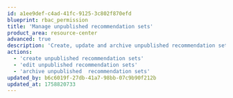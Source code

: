 ```yaml
---
id: a1ee9def-c4ad-41fc-9125-3c802f870efd
blueprint: rbac_permission
title: 'Manage unpublished recommendation sets'
product_area: resource-center
advanced: true
description: 'Create, update and archive unpublished recommendation sets'
actions:
  - 'create unpublished recommendation sets'
  - 'edit unpublished recommendation sets'
  - 'archive unpublished  recommendation sets'
updated_by: b6c6019f-27db-41a7-98bb-07c9b90f212b
updated_at: 1758820733
---
```

